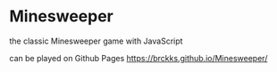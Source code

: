 # Minesweeper
 the classic Minesweeper game with JavaScript

can be played on Github Pages
https://brckks.github.io/Minesweeper/
